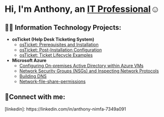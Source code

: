 <h1>Hi, I'm Anthony, an <a href="https://linkedin.com/in/anthony-nimfa-7349a091">IT Professional</a>☺</h1>

<h2>👨‍💻 Information Technology Projects:</h2>

- <b>osTicket (Help Desk Ticketing System)</b>
  - [osTicket: Prerequisites and Installation](https://github.com/Cyberking29/osticket-prereqs)
  - [osTicket: Post-Installation Configuration](https://github.com/Cyberking29/osTicket-post-install-config)
  - [osTicket: Ticket Lifecycle Examples](https://github.com/Cyberking29/osTicket-Lifecycle-intake-Through-Resolution)
- <b>Microsoft Azure</b>
  - [Configuring On-premises Active Directory within Azure VMs](https://github.com/Cyberking29/activedirectory)
  - [Network Security Groups (NSGs) and Inspecting Network Protocols](https://github.com/Cyberking29/Network-protocols-on-Azure)
  - [Building  DNS](https://github.com/Cyberking29/DNS)
  - [Network-file-share-permissions](https://github.com/Cyberking29/Network-File-shares-and-Permissions)
  
  

<h2>🤳Connect with me:</h2>
[linkedin]: https://linkedin.com/in/anthony-nimfa-7349a091
